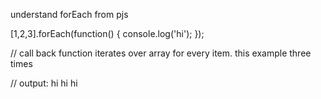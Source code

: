 understand forEach from pjs

[1,2,3].forEach(function() {
	console.log('hi');
});

// call back function iterates over array for every item. this example three times

// output: hi hi hi